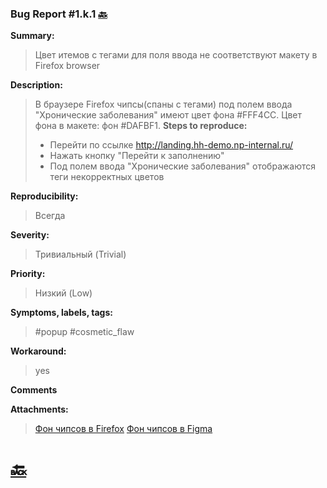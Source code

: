 ### Bug Report #1.k.1 [🔙](../solutions/solution_1.md)
**Summary:**
> Цвет итемов с тегами для поля ввода не соответствуют макету в Firefox browser  

**Description:**
> В браузере Firefox чипсы(спаны с тегами) под полем ввода "Хронические заболевания"
> имеют цвет фона #FFF4CC.
> Цвет фона в макете: фон #DAFBF1.
**Steps to reproduce:**
> - Перейти по ссылке http://landing.hh-demo.np-internal.ru/
> - Нажать кнопку "Перейти к заполнению"
> - Под полем ввода "Хронические заболевания" отображаются теги некорректных цветов


**Reproducibility:**
> Всегда
> 
**Severity:**
> Тривиальный (Trivial) 
> 
**Priority:**
> Низкий (Low)
> 
**Symptoms, labels, tags:**
> #popup #cosmetic_flaw
> 
**Workaround:**
> yes
> 
**Comments**
> 

**Attachments:**
> [Фон чипсов в Firefox](../attachments/1.k.1_actual.png)
> [Фон чипсов в Figma](../attachments/1.c.3_expected.png)

# [🔙](../solutions/solution_1.md)